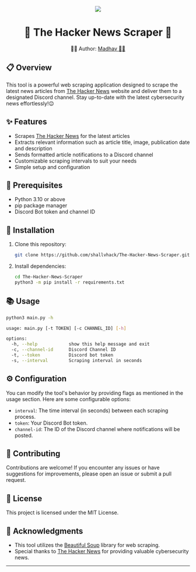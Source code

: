 <div align="center">
  <a href="https://shallvhack.github.io"><img src="https://pbs.twimg.com/profile_banners/3224006928/1611085103/1500x500" /></a>
  <h1>🌟 The Hacker News Scraper 🌟</h1>
   <p>👩‍💻 Author: <a href="https://github.com/mymadhavyadav07">Madhav 👩‍💻</a></p>
</div>


## 📋 Overview
This tool is a powerful web scraping application designed to scrape the latest news articles from [The Hacker News](https://thehackernews.com/) website and deliver them to a designated Discord channel. Stay up-to-date with the latest cybersecurity news effortlessly!😉


## ✨ Features

- Scrapes [The Hacker News](https://thehackernews.com/) for the latest articles
- Extracts relevant information such as article title, image, publication date and description
- Sends formatted article notifications to a Discord channel
- Customizable scraping intervals to suit your needs
- Simple setup and configuration

## 🔧 Prerequisites

- Python 3.10 or above
- pip package manager
- Discord Bot token and channel ID

## 🚀 Installation

1. Clone this repository:
   ```bash
   git clone https://github.com/shallvhack/The-Hacker-News-Scraper.git
2. Install dependencies:
   ```bash
   cd The-Hacker-News-Scraper
   python3 -m pip install -r requirements.txt


## 📚 Usage

```bash
python3 main.py -h

usage: main.py [-t TOKEN] [-c CHANNEL_ID] [-h]

options:
  -h, --help            show this help message and exit
  -c, --channel-id      Discord Channel ID
  -t, --token           Discord bot token
  -s, --interval        Scraping interval in seconds
```

## ⚙️ Configuration
You can modify the tool's behavior by providing flags as mentioned in the usage section. Here are some configurable options:

- `interval`: The time interval (in seconds) between each scraping process.  
- `token`: Your Discord Bot token.  
- `channel-id`: The ID of the Discord channel where notifications will be posted.  

## 💪 Contributing
Contributions are welcome! If you encounter any issues or have suggestions for improvements, please open an issue or submit a pull request.

## 📜  License
This project is licensed under the MIT License.

## 🙏 Acknowledgments
- This tool utilizes the [Beautiful Soup](https://www.crummy.com/software/BeautifulSoup/) library for web scraping.
- Special thanks to [The Hacker News](https://thehackernews.com/) for providing valuable cybersecurity news.

*** 


